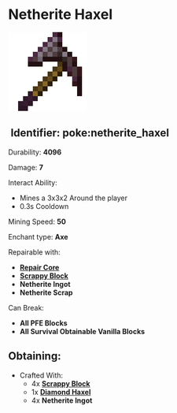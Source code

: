 # Netherite Haxel

![](https://github.com/ItsMePok/PFE/blob/wikiAssets/wikiMain/netherite_haxel.png?raw=true)

## <img src="https://minecraft.wiki/images/Name_Tag_JE2_BE2.png?cbdc1" alt="" data-size="line"> Identifier: **poke:netherite\_haxel**

Durability: **4096**

Damage: **7**

Interact Ability:

* Mines a 3x3x2 Around the player
* 0.3s Cooldown

Mining Speed: **50**

Enchant type: **Axe**

Repairable with:

* [**Repair Core**](https://pfewiki.gitbook.io/home/items/cores/repair-core)
* [**Scrappy Block**](https://github.com/ItsMePok/PFE/wiki/Scrapppy-Block)
* **Netherite Ingot**
* **Netherite Scrap**

Can Break:

* **All PFE Blocks**
* **All Survival Obtainable Vanilla Blocks**

## Obtaining:

* Crafted With:
  * 4x [**Scrappy Block**](https://github.com/ItsMePok/PFE/wiki/Scrapppy-Block)
  * 1x [**Diamond Haxel**](https://github.com/ItsMePok/PFE/wiki/Diamond-Haxel)
  * 4x **Netherite Ingot**
